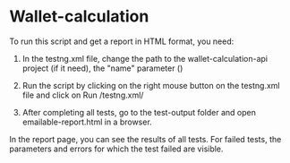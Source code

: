 # Wallet-calculation
To run this script and get a report in HTML format, you need:

1. In the testng.xml file, change the path to the wallet-calculation-api project (if it need), the "name" parameter (<test verbose = "2" preserve-order = "true" name = "C: / Users / User / IdeaProjects / wallet- calculation-api ">)

2. Run the script by clicking on the right mouse button on the testng.xml file and click on Run /testng.xml/

3. After completing all tests, go to the test-output folder and open emailable-report.html in a browser.

In the report page, you can see the results of all tests.
For failed tests, the parameters and errors for which the test failed are visible.
